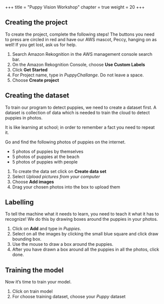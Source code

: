 +++
title = "Puppy Vision Workshop"
chapter = true
weight = 20
+++

## Creating the project

To create the project, complete the following steps! The buttons you need to press are circled in red and have our AWS mascot, Peccy, hanging on as well! If you get lost, ask us for help.

1. Search Amazon Rekognition in the AWS management console search bar.
2. On the Amazon Rekognition Console, choose **Use Custom Labels**
3. Click **Get Started**
4. For Project name, type in *PuppyChallange*. Do not leave a space.
5. Choose **Create project**

## Creating the dataset

To train our program to detect puppies, we need to create a dataset first. A dataset is collection of data which is needed to train the cloud to detect puppies in photos.

It is like learning at school; in order to remember a fact you need to repeat it.

Go and find the following photos of puppies on the internet.

* 5 photos of puppies by themselves
* 5 photos of puppies at the beach
* 5 photos of puppies with people

1. To create the data set click on **Create data set**
2. Select *Upload pictures from your computer*
3. Choose **Add images**
4. Drag your chosen photos into the box to upload them  

## Labelling

To tell the machine what it needs to learn, you need to teach it what it has to recognize! We do this by drawing boxes around the puppies in your photos.

1. Click on **Add** and type in *Puppies*.
2. Select on all the images by clicking the small blue square and click draw bounding box.
3. Use the mouse to draw a box around the puppies.
4. After you have drawn a box around all the puppies in all the photos, click done.

## Training the model

Now it’s time to train your model.

1. Click on train model
1. For choose training dataset, choose your *Puppy* dataset
